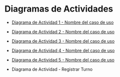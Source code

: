 # Diagramas de Actividades

* [Diagrama de Actividad 1 - Nombre del caso de uso]()
* [Diagrama de Actividad 2 - Nombre del caso de uso]()
* [Diagrama de Actividad 3 - Nombre del caso de uso]()
* [Diagrama de Actividad 4 - Nombre del caso de uso]()
* [Diagrama de Actividad 5 - Nombre del caso de uso]()

* Diagrama de Actividad - Registrar Turno
